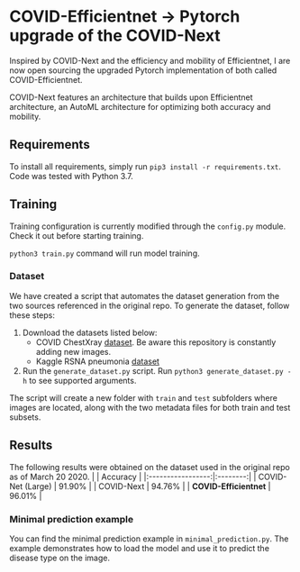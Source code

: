 # COVID-Efficientnet &rarr; Pytorch upgrade of the COVID-Next

Inspired by COVID-Next and the efficiency and mobility of Efficientnet, I are now open sourcing the upgraded Pytorch implementation of both called COVID-Efficientnet.

COVID-Next features an architecture that builds upon Efficientnet architecture, an AutoML architecture for optimizing both accuracy and mobility.

## Requirements

To install all requirements, simply run `pip3 install -r requirements.txt`.
Code was tested with Python 3.7.


## Training

Training configuration is currently modified through the `config.py` module. Check it out before starting training.

`python3 train.py` command will run model training.

### Dataset

We have created a script that automates the dataset generation from the two sources referenced in the original repo. To generate the dataset, follow these steps:

1. Download the datasets listed below:
    * COVID ChestXray [dataset](https://github.com/ieee8023/covid-chestxray-dataset.git). Be aware this repository is constantly adding new images.
    * Kaggle RSNA pneumonia [dataset](https://www.kaggle.com/c/rsna-pneumonia-detection-challenge/data)
2. Run the `generate_dataset.py` script. Run `python3 generate_dataset.py -h` to see supported arguments.

The script will create a new folder with `train` and `test` subfolders where images are located, along with the two metadata files for both train and test subsets.



## Results

The following results were obtained on the dataset used in the original repo as of March 20 2020.
|                   | Accuracy |
|:-----------------:|:--------:|
| COVID-Net (Large) | 91.90%   |
| COVID-Next    | 94.76%   |
| **COVID-Efficientnet**    | 96.01%   |

### Minimal prediction example

You can find the minimal prediction example in `minimal_prediction.py`.
The example demonstrates how to load the model and use it to predict the disease type on the image.

